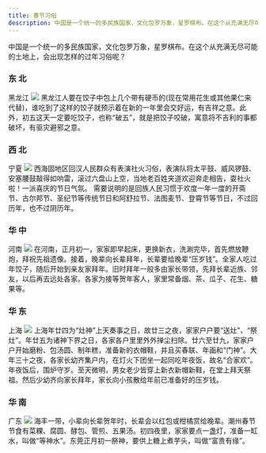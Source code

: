 ```yaml
---
title: 春节习俗
description: 中国是一个统一的多民族国家，文化包罗万象，星罗棋布。在这个从充满无尽可能的土地上，会出现怎样的过年习俗呢？
---
```

中国是一个统一的多民族国家，文化包罗万象，星罗棋布。在这个从充满无尽可能的土地上，会出现怎样的过年习俗呢？

### 东 北
黑龙江
![](https://assets.lja.org.cn/img/f623feacb46fd645673a0e227438959b.png)
黑龙江人要在饺子中包上几个带有硬币的(现在常用花生或其他果仁来代替)，谁吃到了这样的饺子就预示着在新的一年里会交好运，有吉祥之意。此外，初五这天一定要吃饺子，也称“破五”，就是把饺子咬破，寓意将不吉利的事都破坏，有驱灾避邪之意。

### 西 北
宁夏
![](https://assets.lja.org.cn/img/5cc25c2571f03a0e971722d750525e80.png)
西海固地区回汉人民群众有表演社火习俗，表演队将太平鼓、威风锣鼓、安塞腰鼓敲得如响雷，滚过六盘山上空，当地老百姓夹道欢迎奔走相告，耍社火啦！一派喜庆的节日气氛。
需要说明的是回族人民习惯于欢度一年一度的开斋节、古尔邦节、圣纪节等传统节日和阿舒拉节、法图麦节、登霄节等节日，不过回历年，也不过阴历年。

### 华 中
河南
![](https://assets.lja.org.cn/img/fa898d2ce0366f8b2cab2468c0bb4631.png)
在河南，正月初一，家家即早起床，更换新衣，洗涮完毕，首先燃放鞭炮，拜祝先祖遗像。接着，晚辈向长辈拜年，长辈要给晚辈“压岁钱”。全家人吃过年饺子，随后开始到亲友家拜年。旧时拜年一般多由家长带领，先拜长辈近族、邻友，以后再去远处各家。各家为接等贺年客人，家里常备烟、茶、瓜子、花生、糖果等。

### 华 东
上海
![](https://assets.lja.org.cn/img/ed2017113d176141c587f92b8c5fcba0.png)
上海年廿四为“灶神”上天奏事之日，故廿三之夜，家家户户要“送灶”、“祭灶”。年廿五为诸神下界之日，各家各户里里外外掸尘扫除。廿六至廿九，家家户户开始磨粉、包汤圆、制年糕，准备新的衣帽鞋，并且买春联、年画和“门神”。大年三十之夜，各家长幼齐集户内，在灯火下团坐一起同吃年夜饭，故名“合家欢”。年夜饭后，围炉守岁。至天微明，男女老少皆穿上新衣新帽新鞋，在堂上拜天祭祖。然后少幼齐向家长拜年，家长向小孩散给年前已准备好的压岁钱。

### 华 南
广东
![](https://assets.lja.org.cn/img/0b3a8bb89acebb8f6456a9f3751ecb3b.png)
海丰一带，小辈向长辈贺年时，长辈会以红包或柑橘赏给晚辈。潮州春节节食有菜粿、腐圆、酵包、管煎、五果汤。初四夜里，家家要点一盏灯，准备一缸水，叫做“等神水”。东莞正月初一祭神，要供上糖上煮芋头，叫做“富贵有缘”。